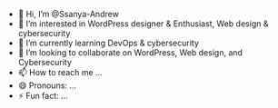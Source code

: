 - 👋 Hi, I’m @Ssanya-Andrew
- 👀 I’m interested in WordPress designer & Enthusiast, Web design & cybersecurity
- 🌱 I’m currently learning DevOps & cybersecurity 
- 💞️ I’m looking to collaborate on  WordPress, Web design, and Cybersecurity
- 📫 How to reach me ...
- 😄 Pronouns: ...
- ⚡ Fun fact: ...

<!---
Ssanya-Andrew/Ssanya-Andrew is a ✨ special ✨ repository because its `README.md` (this file) appears on your GitHub profile.
You can click the Preview link to take a look at your changes.
--->
